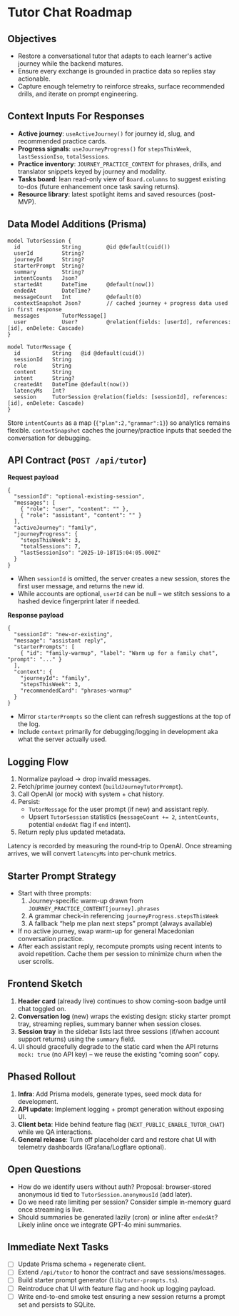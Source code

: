 # Tutor Chat Roadmap

## Objectives
- Restore a conversational tutor that adapts to each learner's active journey while the backend matures.
- Ensure every exchange is grounded in practice data so replies stay actionable.
- Capture enough telemetry to reinforce streaks, surface recommended drills, and iterate on prompt engineering.

## Context Inputs For Responses
- **Active journey**: `useActiveJourney()` for journey id, slug, and recommended practice cards.
- **Progress signals**: `useJourneyProgress()` for `stepsThisWeek`, `lastSessionIso`, `totalSessions`.
- **Practice inventory**: `JOURNEY_PRACTICE_CONTENT` for phrases, drills, and translator snippets keyed by journey and modality.
- **Tasks board**: lean read-only view of `Board.columns` to suggest existing to-dos (future enhancement once task saving returns).
- **Resource library**: latest spotlight items and saved resources (post-MVP).

## Data Model Additions (Prisma)
```prisma
model TutorSession {
  id             String        @id @default(cuid())
  userId         String?
  journeyId      String?
  starterPrompt  String?
  summary        String?
  intentCounts   Json?
  startedAt      DateTime      @default(now())
  endedAt        DateTime?
  messageCount   Int           @default(0)
  contextSnapshot Json?        // cached journey + progress data used in first response
  messages       TutorMessage[]
  user           User?         @relation(fields: [userId], references: [id], onDelete: Cascade)
}

model TutorMessage {
  id          String   @id @default(cuid())
  sessionId   String
  role        String
  content     String
  intent      String?
  createdAt   DateTime @default(now())
  latencyMs   Int?
  session     TutorSession @relation(fields: [sessionId], references: [id], onDelete: Cascade)
}
```

Store `intentCounts` as a map (`{"plan":2,"grammar":1}`) so analytics remains flexible. `contextSnapshot` caches the journey/practice inputs that seeded the conversation for debugging.

## API Contract (`POST /api/tutor`)
**Request payload**
```jsonc
{
  "sessionId": "optional-existing-session",
  "messages": [
    { "role": "user", "content": "" },
    { "role": "assistant", "content": "" }
  ],
  "activeJourney": "family",
  "journeyProgress": {
    "stepsThisWeek": 3,
    "totalSessions": 7,
    "lastSessionIso": "2025-10-18T15:04:05.000Z"
  }
}
```
- When `sessionId` is omitted, the server creates a new session, stores the first user message, and returns the new id.
- While accounts are optional, `userId` can be null – we stitch sessions to a hashed device fingerprint later if needed.

**Response payload**
```jsonc
{
  "sessionId": "new-or-existing",
  "message": "assistant reply",
  "starterPrompts": [
    { "id": "family-warmup", "label": "Warm up for a family chat", "prompt": "..." }
  ],
  "context": {
    "journeyId": "family",
    "stepsThisWeek": 3,
    "recommendedCard": "phrases-warmup"
  }
}
```
- Mirror `starterPrompts` so the client can refresh suggestions at the top of the log.
- Include `context` primarily for debugging/logging in development aka what the server actually used.

## Logging Flow
1. Normalize payload → drop invalid messages.
2. Fetch/prime journey context (`buildJourneyTutorPrompt`).
3. Call OpenAI (or mock) with system + chat history.
4. Persist:
   - `TutorMessage` for the user prompt (if new) and assistant reply.
   - Upsert `TutorSession` statistics (`messageCount += 2`, `intentCounts`, potential `endedAt` flag if `end` intent).
5. Return reply plus updated metadata.

Latency is recorded by measuring the round-trip to OpenAI. Once streaming arrives, we will convert `latencyMs` into per-chunk metrics.

## Starter Prompt Strategy
- Start with three prompts:
  1. Journey-specific warm-up drawn from `JOURNEY_PRACTICE_CONTENT[journey].phrases`
  2. A grammar check-in referencing `journeyProgress.stepsThisWeek`
  3. A fallback “help me plan next steps” prompt (always available)
- If no active journey, swap warm-up for general Macedonian conversation practice.
- After each assistant reply, recompute prompts using recent intents to avoid repetition. Cache them per session to minimize churn when the user scrolls.

## Frontend Sketch
1. **Header card** (already live) continues to show coming-soon badge until chat toggled on.
2. **Conversation log** (new) wraps the existing design: sticky starter prompt tray, streaming replies, summary banner when session closes.
3. **Session tray** in the sidebar lists last three sessions (if/when account support returns) using the `summary` field.
4. UI should gracefully degrade to the static card when the API returns `mock: true` (no API key) – we reuse the existing “coming soon” copy.

## Phased Rollout
1. **Infra**: Add Prisma models, generate types, seed mock data for development.
2. **API update**: Implement logging + prompt generation without exposing UI.
3. **Client beta**: Hide behind feature flag (`NEXT_PUBLIC_ENABLE_TUTOR_CHAT`) while we QA interactions.
4. **General release**: Turn off placeholder card and restore chat UI with telemetry dashboards (Grafana/Logflare optional).

## Open Questions
- How do we identify users without auth? Proposal: browser-stored anonymous id tied to `TutorSession.anonymousId` (add later).
- Do we need rate limiting per session? Consider simple in-memory guard once streaming is live.
- Should summaries be generated lazily (cron) or inline after `endedAt`? Likely inline once we integrate GPT-4o mini summaries.

## Immediate Next Tasks
- [ ] Update Prisma schema + regenerate client.
- [ ] Extend `/api/tutor` to honor the contract and save sessions/messages.
- [ ] Build starter prompt generator (`lib/tutor-prompts.ts`).
- [ ] Reintroduce chat UI with feature flag and hook up logging payload.
- [ ] Write end-to-end smoke test ensuring a new session returns a prompt set and persists to SQLite.
